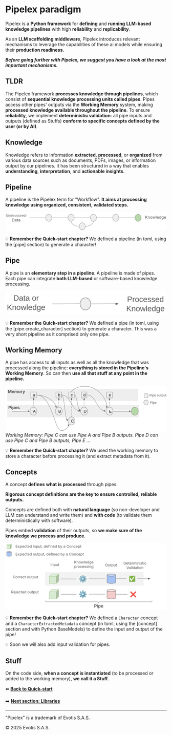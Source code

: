 # Pipelex paradigm

Pipelex is a **Python framework** for **defining** and **running** **LLM-based knowledge pipelines** with high **reliability** and **replicability**.

As an **LLM scaffolding middleware**, Pipelex introduces relevant mechanisms to leverage the capabilities of these ai models while ensuring their **production readiness.**

**_Before going further with Pipelex, we suggest you have a look at the most important mechanisms._**

## TLDR

The Pipelex framework **processes knowledge through pipelines**, which consist of **sequential knowledge processing units called pipes**. Pipes access other pipes' outputs via the **Working Memory** system, making **processed knowledge available throughout the pipeline**. To ensure **reliability**, we implement **deterministic validation**: all pipe inputs and outputs (defined as Stuffs) **conform to specific concepts defined by the user (or by AI)**.

## Knowledge

Knowledge refers to information **extracted**, **processed**, or **organized** from various data sources such as documents, PDFs, images, or information output by our pipelines. It has been structured in a way that enables **understanding**, **interpretation**, and **actionable insights**.

## Pipeline

A pipeline is the Pipelex term for "Workflow". **It aims at processing knowledge using organized, consistent, validated steps.**

![Schema explaining a Pipelex pipeline](pipeline.png)

:bulb: **Remember the Quick-start chapter?** We defined a pipeline (in toml, using the [pipe] section) to generate a character!

## Pipe

A pipe is an **elementary step in a pipeline**. A pipeline is made of pipes.
Each pipe can integrate **both LLM-based** or software-based knowledge processing.

![Schema explaining a Pipelex elementary pipe](pipe.png)

:bulb: **Remember the Quick-start chapter?** We defined a pipe (in toml, using the [pipe.create_character] section) to generate a character. This was a very short pipeline as it comprised only one pipe.

## Working Memory

A pipe has access to all inputs as well as all the knowledge that was processed along the pipeline: **everything is stored in the Pipeline's Working Memory**. So can then **use all that stuff at any point in the pipeline.**

![*Working Memory: Pipe C can use Pipe A and Pipe B outputs. Pipe D can use Pipe C and Pipe B outputs, Pipe E …*](working_memory.png)
_Working Memory: Pipe C can use Pipe A and Pipe B outputs. Pipe D can use Pipe C and Pipe B outputs, Pipe E …_

:bulb: **Remember the Quick-start chapter?** We used the working memory to store a character before processing it (and extract metadata from it).

## Concepts

A concept **defines** **what is processed** through pipes.

**Rigorous concept definitions are the key to ensure controlled, reliable outputs.**

Concepts are defined both with **natural language** (so non-developer and LLM can understand and write them) and **with code** (to validate them deterministically with software).

Pipes embed **validation** of their outputs, so **we make sure of the knowledge we process and produce**.

![Schema explaining structured output validation](output_validation.png)


:bulb: **Remember the Quick-start chapter?** We defined a `Character` concept and a `CharacterExtractedMetadata` concept (in toml, using the [concept] section and with Python BaseModels) to define the input and output of the pipe!

:bulb: Soon we will also add input validation for pipes.


## Stuff

On the code side, **when a concept is instantiated** (to be processed or added to the working memory), **we call it a Stuff**.

:arrow_left: [**Back to Quick-start**](../Quick-start/Quick-start.md)

:arrow_right: [**Next section: Libraries**](../Libraries/libraries.md)

---

"Pipelex" is a trademark of Evotis S.A.S.

© 2025 Evotis S.A.S.
